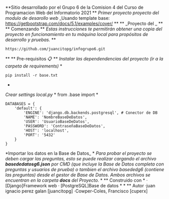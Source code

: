 **Sitio desarrollado por el Grupo 6 de la Comision 4 del Curso de Programacion Web del Informatorio 2021
**
_Primer proyecto proyecto del modulo de desarollo web_
_Usando template base: https://getbootstrap.com/docs/5.1/examples/cover/
**
**
_Proyecto del _
**
** Comenzando 
**
_Estas instrucciones te permitirán obtener una copia del proyecto en funcionamiento en tu máquina local para propósitos de desarrollo y pruebas._
**
```
https://github.com/juancitopg/infogrupo6.git
```
**
** Pre-requisitos 📋
**
_Instalar las dependendencias del proyecto (ir a la carpeta de requirements)_
*
```
pip install -r base.txt
```
*
_Crear settings local.py_
*
from .base import *
```
DATABASES = {
    'default': {
        'ENGINE': 'django.db.backends.postgresql', # Conector de DB
        'NAME': 'NombreBaseDeDatos',
        'USER': 'UsuarioBaseDeDatos',
        'PASSWORD': 'ContraseñaBaseDeDatos',
        'HOST': 'localhost',
        'PORT': '5432'
    }
}
```
*Importar los datos en la Base de Datos_
*
_Para probar el proyecto se deben cargar las preguntas, esto se puede realizar cargando el archivo **basededatosg6.json** por CMD (que incluye la Base de Datos completa con preguntas y usuarios de prueba) o tambien el archivo basededg6 (contiene las preguntas) desde el gestor de Base de Datos. Ambos archivos se encuentran en la carpeta **_docs_** del Proyecto._
*
** Construido con 
*
· [Django]Framework web
· [PostgreSQL]Base de datos
*
*
** Autor
·juan ignacio perez galan [juancitopg]
·Cowper-Coles, Francisco [cuperx]
